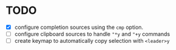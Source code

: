 # TODO
- [x] configure completion sources using the `cmp` option.
- [ ] configure clipboard sources to handle `"*y` and `"+y` commands
- [ ] create keymap to automatically copy selection with `<leader>y`
